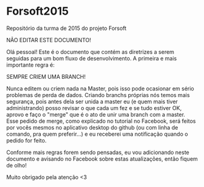 # Forsoft2015
Repositório da turma de 2015 do projeto Forsoft

NÃO EDITAR ESTE DOCUMENTO!

Olá pessoal! Este é o documento que contém as diretrizes a serem seguidas para um bom fluxo de desenvolvimento. A primeira e mais importante regra é: 

SEMPRE CRIEM UMA BRANCH!

Nunca editem ou criem nada na Master, pois isso pode ocasionar em sério problemas de perda de dados. Criando branchs próprias nós temos mais segurança, pois antes dela ser unida a master eu (e quem mais tiver administrando) posso revisar o que cada um fez e se tudo estiver OK, aprovo e faço o "merge" que é o ato de unir uma branch com a master. Esse pedido de merge, como explicado no tutorial no Facebook, será feitos por vocês mesmos no aplicativo desktop do github (ou com linha de comando, pra quem preferir...) e eu receberei uma notificação quando o pedido for feito.

Conforme mais regras forem sendo pensadas, eu vou adicionando neste documento e avisando no Facebook sobre estas atualizações, então fiquem de olho!

Muito obrigado pela atenção <3
